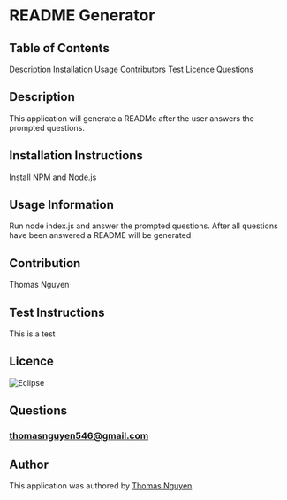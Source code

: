 
  # README Generator
  ## Table of Contents
  [Description](#description)
  [Installation](#installation)
  [Usage](#usage)
  [Contributors](#contributors)
  [Test](#test)
  [Licence](#licence)
  [Questions](#Questions)

  ## Description
  This application will generate a READMe after the user answers the prompted questions.

  ## Installation Instructions
  Install NPM and Node.js

  ## Usage Information
  Run node index.js and answer the prompted questions. After all questions have been answered a README will be generated

  ## Contribution 
  Thomas Nguyen

  ## Test Instructions
  This is a test

  ## Licence
  ![Eclipse](https://img.shields.io/badge/Eclipse-GPL-blue)
  
  ## Questions
  ### thomasnguyen546@gmail.com
  
  ## Author
  This application was authored by [Thomas Nguyen](https://github.com/ThomasNguyen546)

